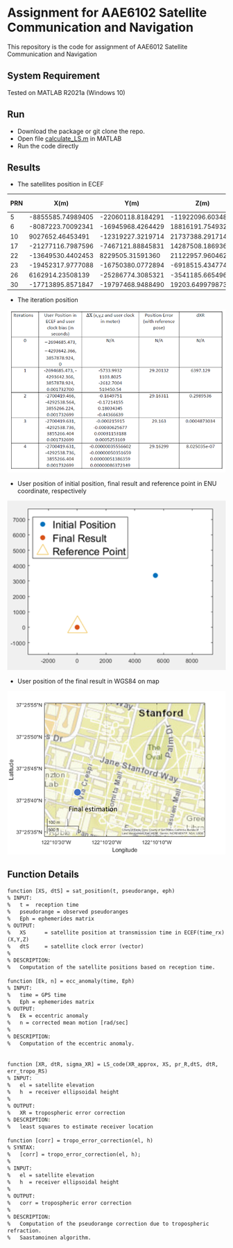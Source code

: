 # Assignment for AAE6102 Satellite Communication and Navigation
This repository is the code for assignment of AAE6012 Satellite Communication and Navigation

## System Requirement
Tested on MATLAB R2021a (Windows 10)

## Run
- Download the package or git clone the repo.
- Open file [calculate_LS.m](calculate_LS.m) in MATLAB
- Run the code directly

## Results
- The satellites position in ECEF

| PRN |  X(m)              |  Y(m)              | Z(m)               | satellite clock (offset) |
| --- | ------------------ | ------------------ | ------------------ | ------------------------ |
| 5   | \-8855585.74989405 | \-22060118.8184291 | \-11922096.6034832 | 0.00018906574            |
| 6   | \-8087223.70092341 | \-16945968.4264429 | 18816191.7549327   | \-0.00000008393          |
| 10  | 9027652.46453491   | \-12319227.3219714 | 21737388.2917146   | 0.000033247628           |
| 17  | \-21277116.7987596 | \-7467121.88845831 | 14287508.1869361   | \-0.00020490264          |
| 22  | \-13649530.4402453 | 8229505.31591360   | 21122957.9604622   | 0.00022267809            |
| 23  | \-19452317.9777088 | \-16750380.0772894 | \-6918515.43477421 | 0.00001036021            |
| 26  | 6162914.23508139   | \-25286774.3085321 | \-3541185.66549688 | 0.00028099317            |
| 30  | \-17713895.8571847 | \-19797468.9488490 | 19203.6499798730   | \-0.000010041132         |



- The iteration position
<p align="center">
  <img width="712pix" src="img/iteration_result.PNG">
</p>

- User position of initial position, final result and reference point in ENU coordinate, respectively
<p align="center">
  <img width="712pix" src="img/pose_ENUcoordinate.png">
</p>

- User position of the final result in WGS84 on map
<p align="center">
  <img width="712pix" src="img/pose_lla.png">
</p>

## Function Details
```
function [XS, dtS] = sat_position(t, pseudorange, eph)
% INPUT:
%   t =  reception time
%   pseudorange = observed pseudoranges
%   Eph = ephemerides matrix
% OUTPUT:
%   XS      = satellite position at transmission time in ECEF(time_rx) (X,Y,Z)
%   dtS     = satellite clock error (vector)
%
% DESCRIPTION:
%   Computation of the satellite positions based on reception time.

function [Ek, n] = ecc_anomaly(time, Eph)
% INPUT:
%   time = GPS time
%   Eph = ephemerides matrix
% OUTPUT:
%   Ek = eccentric anomaly
%   n = corrected mean motion [rad/sec]
%
% DESCRIPTION:
%   Computation of the eccentric anomaly.


function [XR, dtR, sigma_XR] = LS_code(XR_approx, XS, pr_R,dtS, dtR, err_tropo_RS)
% INPUT:
%   el = satellite elevation
%   h  = receiver ellipsoidal height
%
% OUTPUT:
%   XR = tropospheric error correction
% DESCRIPTION:
%   least squares to estimate receiver location 

function [corr] = tropo_error_correction(el, h)
% SYNTAX:
%   [corr] = tropo_error_correction(el, h);
%
% INPUT:
%   el = satellite elevation
%   h  = receiver ellipsoidal height
%
% OUTPUT:
%   corr = tropospheric error correction
%
% DESCRIPTION:
%   Computation of the pseudorange correction due to tropospheric refraction.
%   Saastamoinen algorithm.
```

